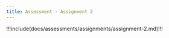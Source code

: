```yaml
---
title: Assessment - Assignment 2
---
```


!!!include(docs/assessments/assignments/assignment-2.md)!!!
